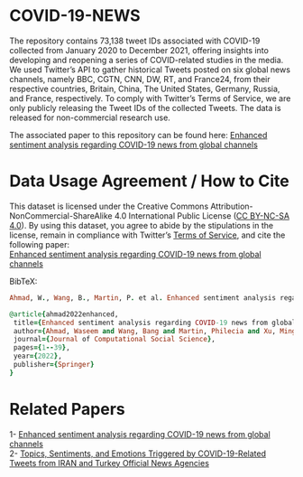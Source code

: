 # COVID-19-NEWS
 
The repository contains  73,138   tweet  IDs associated with COVID-19   collected from January 2020 to December 2021, offering insights into developing and reopening a series of COVID-related studies in the media. We used Twitter’s API to gather historical Tweets posted on six global news channels, namely BBC, CGTN, CNN, DW, RT, and France24, from their respective countries, Britain, China, The United States, Germany, Russia, and France, respectively. To comply with Twitter’s Terms of Service, we are only publicly releasing the Tweet IDs of the collected Tweets. The data is released for non-commercial research use.

The associated paper to this repository can be found here:
<a href="https://rdcu.be/c0Cq1" > Enhanced sentiment analysis regarding COVID-19 news from global channels </a> 


 
 


# Data Usage Agreement / How to Cite
This dataset is licensed under the Creative Commons Attribution-NonCommercial-ShareAlike 4.0 International Public License (<a href="https://creativecommons.org/licenses/by-nc-sa/4.0/" rel="nofollow">CC BY-NC-SA 4.0</a>). By using this dataset, you agree to abide by the stipulations in the license, remain in compliance with Twitter’s <a href="https://developer.twitter.com/en/developer-terms/agreement-and-policy" rel="nofollow">Terms of Service</a>, and cite the following paper:<br>
<a href="https://rdcu.be/c0Cq1" > Enhanced sentiment analysis regarding COVID-19 news from global channels </a> 
 

BibTeX:

 ```ruby
Ahmad, W., Wang, B., Martin, P. et al. Enhanced sentiment analysis regarding COVID-19 news from global channels. J Comput Soc Sc (2022). https://doi.org/10.1007/s42001-022-00189-1

```
 ```ruby
@article{ahmad2022enhanced,
  title={Enhanced sentiment analysis regarding COVID-19 news from global channels},
  author={Ahmad, Waseem and Wang, Bang and Martin, Philecia and Xu, Minghua and Xu, Han},
  journal={Journal of Computational Social Science},
  pages={1--39},
  year={2022},
  publisher={Springer}
}
```
 
 
# Related Papers
1- <a href="https://rdcu.be/c0Cq1" > Enhanced sentiment analysis regarding COVID-19 news from global channels </a> <br>
2- <a href="https://rdcu.be/c0Cuj" > Topics, Sentiments, and Emotions Triggered by COVID-19-Related Tweets from IRAN and Turkey Official News Agencies </a> 
 
